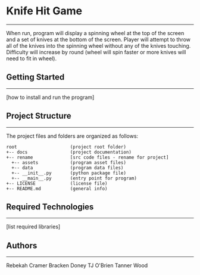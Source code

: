 # Knife Hit Game
--- 
When run, program will display a spinning wheel at the top of 
the screen and a set of knives at the bottom of the screen.
Player will attempt to throw all of the knives into the
spinning wheel without any of the knives touching. Difficulty
will increase by round (wheel will spin faster or more knives
will need to fit in wheel).

## Getting Started
---
[how to install and run the program]

## Project Structure
---
The project files and folders are organized as follows:
```
root                    (project root folder)
+-- docs                (project documentation)
+-- rename              [src code files - rename for project]
  +-- assets            (program asset files)
  +-- data              (program data files)
  +-- __init__.py       (python package file)
  +-- __main__.py       (entry point for program)
+-- LICENSE             (license file)
+-- README.md           (general info)
```

## Required Technologies
---
[list required libraries]

## Authors
---
Rebekah Cramer
Bracken Doney
TJ O'Brien
Tanner Wood
